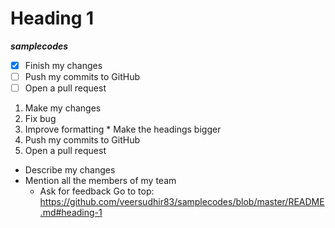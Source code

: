 # Heading 1 #

**_samplecodes_**

- [x] Finish my changes
- [ ] Push my commits to GitHub
- [ ] Open a pull request

1. Make my changes
  1. Fix bug
  2. Improve formatting
    * Make the headings bigger
2. Push my commits to GitHub
3. Open a pull request
  * Describe my changes
  * Mention all the members of my team
    * Ask for feedback
Go to top: https://github.com/veersudhir83/samplecodes/blob/master/README.md#heading-1
